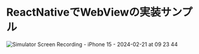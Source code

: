 # ReactNativeでWebViewの実装サンプル

![Simulator Screen Recording - iPhone 15 - 2024-02-21 at 09 23 44](https://github.com/muranakar/WebView/assets/73501751/9544958b-f5cd-4c71-b25b-22415d6168bb)
